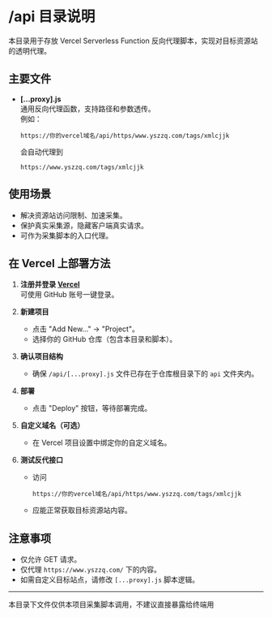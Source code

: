 # /api 目录说明

本目录用于存放 Vercel Serverless Function 反向代理脚本，实现对目标资源站的透明代理。

## 主要文件

- **[...proxy].js**  
  通用反向代理函数，支持路径和参数透传。  
  例如：  
  ```
  https://你的vercel域名/api/https/www.yszzq.com/tags/xmlcjjk
  ```
  会自动代理到  
  ```
  https://www.yszzq.com/tags/xmlcjjk
  ```

## 使用场景

- 解决资源站访问限制、加速采集。
- 保护真实采集源，隐藏客户端真实请求。
- 可作为采集脚本的入口代理。

## 在 Vercel 上部署方法

1. **注册并登录 [Vercel](https://vercel.com/)**  
   可使用 GitHub 账号一键登录。

2. **新建项目**  
   - 点击 "Add New..." → "Project"。
   - 选择你的 GitHub 仓库（包含本目录和脚本）。

3. **确认项目结构**  
   - 确保 `/api/[...proxy].js` 文件已存在于仓库根目录下的 `api` 文件夹内。

4. **部署**  
   - 点击 "Deploy" 按钮，等待部署完成。

5. **自定义域名（可选）**  
   - 在 Vercel 项目设置中绑定你的自定义域名。

6. **测试反代接口**  
   - 访问  
     ```
     https://你的vercel域名/api/https/www.yszzq.com/tags/xmlcjjk
     ```
   - 应能正常获取目标资源站内容。

## 注意事项

- 仅允许 GET 请求。
- 仅代理 `https://www.yszzq.com/` 下的内容。
- 如需自定义目标站点，请修改 `[...proxy].js` 脚本逻辑。

---
本目录下文件仅供本项目采集脚本调用，不建议直接暴露给终端用